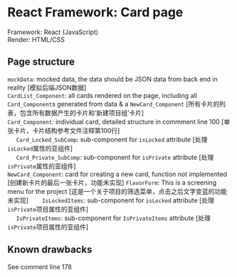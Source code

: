 # React Framework: Card page

Framework: React (JavaScript)  
Render: HTML/CSS

## Page structure

`mockData`: mocked data, the data should be JSON data from back end in reality [模拟后端JSON数据]  
`CardList_Component`: all cards rendered on the page, including all `Card_Component`s generated from data & a `NewCard_Component` [所有卡片的列表，包含所有数据产生的卡片和‘新建项目组’卡片]  
`Card_Component`: individual card, detailed structure in commment line 100 [单张卡片，卡片结构参考文件注释第100行]  
&nbsp;&nbsp;&nbsp;&nbsp;&nbsp;`Card_Locked_SubComp`: sub-component for `isLocked` attribute [处理`isLocked`属性的亚组件]  
&nbsp;&nbsp;&nbsp;&nbsp;&nbsp;`Card_Private_SubComp`: sub-component for `isPrivate` attribute [处理`isPrivate`属性的亚组件]  
`NewCard_Component`: card for creating a new card, function not implemented [创建新卡片的最后一张卡片，功能未实现]
`FlavorForm`: This is a screening menu for the project [这是一个关于项目的筛选菜单，点击之后文字变蓝的功能未实现]
&nbsp;&nbsp;&nbsp;&nbsp;&nbsp;` IsLockedItems`: sub-component for `isLocked` attribute [处理`isPrivate`项目属性的亚组件]  
&nbsp;&nbsp;&nbsp;&nbsp;&nbsp;`IsPrivateItems`: sub-component for `IsPrivateItems` attribute [处理`isPrivate`项目属性的亚组件]  


## Known drawbacks

See comment line 178  





